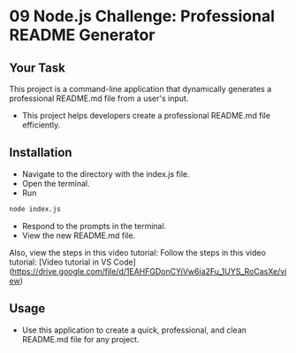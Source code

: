 # 09 Node.js Challenge: Professional README Generator

## Your Task

This project is a command-line application that dynamically generates a professional README.md file from a user's input. 
- This project helps developers create a professional README.md file efficiently. 

## Installation
- Navigate to the directory with the index.js file.
- Open the terminal.
- Run 
```bash
node index.js
```
- Respond to the prompts in the terminal.
- View the new README.md file.

Also, view the steps in this video tutorial: 
Follow the steps in this video tutorial: [Video tutorial in VS Code] (https://drive.google.com/file/d/1EAHFGDonCYiVw6ia2Fu_1UYS_RoCasXe/view)

## Usage

- Use this application to create a quick, professional, and clean README.md file for any project.
